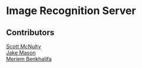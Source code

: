 # Image Recognition Server


## Contributors

[Scott McNulty](https://github.com/scott-mcnulty)  
[Jake Mason](https://github.com/jake-mason)  
[Meriem Benkhalifa](https://github.com/mbenkhal27)  